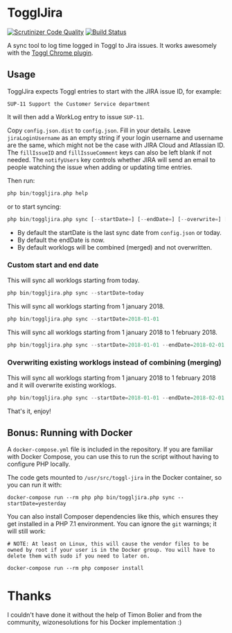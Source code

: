# TogglJira
[![Scrutinizer Code Quality](https://scrutinizer-ci.com/g/AxaliaN/toggl-jira/badges/quality-score.png?b=master&s=137d085991ab18ad858c2f53453ac59c7583119d)](https://scrutinizer-ci.com/g/AxaliaN/toggl-jira/?branch=master) [![Build Status](https://scrutinizer-ci.com/g/AxaliaN/toggl-jira/badges/build.png?b=master&s=beb29a34630a5553814cba3c0af960a2920e0b63)](https://scrutinizer-ci.com/g/AxaliaN/toggl-jira/build-status/master)

A sync tool to log time logged in Toggl to Jira issues. It works awesomely with the [Toggl Chrome plugin](https://chrome.google.com/webstore/detail/toggl-button-productivity/oejgccbfbmkkpaidnkphaiaecficdnfn).

## Usage

TogglJira expects Toggl entries to start with the JIRA issue ID, for example: 

`SUP-11 Support the Customer Service department`

It will then add a WorkLog entry to issue `SUP-11`.

Copy `config.json.dist` to `config.json`. Fill in your details. Leave `jiraLoginUsername` as an empty string if your login username and username are the same, which might not be the case with JIRA Cloud and Atlassian ID. The `fillIssueID` and `fillIssueComment` keys can also be left blank if not needed. The `notifyUsers` key controls whether JIRA will send an email to people watching the issue when adding or updating time entries.

Then run:

```php
php bin/toggljira.php help
```

or to start syncing:
```php
php bin/toggljira.php sync [--startDate=] [--endDate=] [--overwrite=] [--dry-run=] 
```

* By default the startDate is the last sync date from `config.json` or today.
* By default the endDate is now.
* By default worklogs will be combined (merged) and not overwritten.

### Custom start and end date

This will sync all worklogs starting from today.
```php
php bin/toggljira.php sync --startDate=today
```

This will sync all worklogs starting from 1 january 2018.
```php
php bin/toggljira.php sync --startDate=2018-01-01
```

This will sync all worklogs starting from 1 january 2018 to 1 february 2018.
```php
php bin/toggljira.php sync --startDate=2018-01-01 --endDate=2018-02-01
```

### Overwriting existing worklogs instead of combining (merging)

This will sync all worklogs starting from 1 january 2018 to 1 february 2018 and it will overwrite existing worklogs.
```php 
php bin/toggljira.php sync --startDate=2018-01-01 --endDate=2018-02-01 --overwrite=true
```

That's it, enjoy!

## Bonus: Running with Docker

A `docker-compose.yml` file is included in the repository. If you are familiar with Docker Compose, you can use this to run the script without having to configure PHP locally.

The code gets mounted to `/usr/src/toggl-jira` in the Docker container, so you can run it with:

```
docker-compose run --rm php php bin/toggljira.php sync --startDate=yesterday
```

You can also install Composer dependencies like this, which ensures they get installed in a PHP 7.1 environment. You can ignore the `git` warnings; it will still work:

```
# NOTE: At least on Linux, this will cause the vendor files to be owned by root if your user is in the Docker group. You will have to delete them with sudo if you need to later on.

docker-compose run --rm php composer install
```

# Thanks

I couldn't have done it without the help of Timon Bolier and from the community, wizonesolutions for his Docker implementation :)
